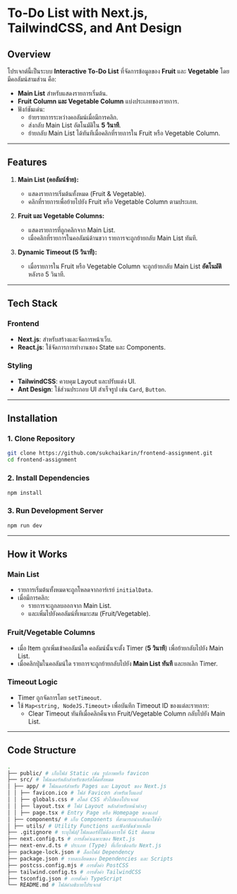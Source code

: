 # **To-Do List with Next.js, TailwindCSS, and Ant Design**

## **Overview**

โปรเจกต์นี้เป็นระบบ **Interactive To-Do List** ที่จัดการข้อมูลของ **Fruit** และ **Vegetable** โดยมีคอลัมน์สามส่วน คือ:

- **Main List** สำหรับแสดงรายการเริ่มต้น.
- **Fruit Column และ Vegetable Column** แบ่งประเภทของรายการ.
- ฟังก์ชันเด่น:
  - ย้ายรายการระหว่างคอลัมน์เมื่อมีการคลิก.
  - ส่งกลับ Main List อัตโนมัติใน **5 วินาที**.
  - ย้ายกลับ Main List ได้ทันทีเมื่อคลิกที่รายการใน Fruit หรือ Vegetable Column.

---

## **Features**

1. **Main List (คอลัมน์ซ้าย):**

   - แสดงรายการเริ่มต้นทั้งหมด (Fruit & Vegetable).
   - คลิกที่รายการเพื่อย้ายไปยัง Fruit หรือ Vegetable Column ตามประเภท.

2. **Fruit และ Vegetable Columns:**

   - แสดงรายการที่ถูกคลิกจาก Main List.
   - เมื่อคลิกที่รายการในคอลัมน์ด้านขวา รายการจะถูกย้ายกลับ Main List ทันที.

3. **Dynamic Timeout (5 วินาที):**
   - เมื่อรายการใน Fruit หรือ Vegetable Column จะถูกย้ายกลับ Main List **อัตโนมัติ** หลังรอ 5 วินาที.

---

## **Tech Stack**

### **Frontend**

- **Next.js**: สำหรับสร้างและจัดการหน้าเว็บ.
- **React.js**: ใช้จัดการการทำงานของ State และ Components.

### **Styling**

- **TailwindCSS**: ควบคุม Layout และปรับแต่ง UI.
- **Ant Design**: ใช้ส่วนประกอบ UI สำเร็จรูป เช่น `Card`, `Button`.

---

## **Installation**

### 1. Clone Repository

```bash
git clone https://github.com/sukchaikarin/frontend-assignment.git
cd frontend-assignment
```

### 2. Install Dependencies

```bash
npm install
```

### 3. Run Development Server

```bash
npm run dev
```

---

## **How it Works**

### **Main List**

- รายการเริ่มต้นทั้งหมดจะถูกโหลดจากอาร์เรย์ `initialData`.
- เมื่อมีการคลิก:
  - รายการจะถูกลบออกจาก Main List.
  - และเพิ่มไปยังคอลัมน์ที่เหมาะสม (Fruit/Vegetable).

### **Fruit/Vegetable Columns**

- เมื่อ Item ถูกเพิ่มเข้าคอลัมน์ใด คอลัมน์นั้นจะตั้ง Timer (**5 วินาที**) เพื่อย้ายกลับไปยัง Main List.
- เมื่อคลิกปุ่มในคอลัมน์ใด รายการจะถูกย้ายกลับไปยัง **Main List ทันที** และยกเลิก Timer.

### **Timeout Logic**

- Timer ถูกจัดการโดย `setTimeout`.
- ใช้ `Map<string, NodeJS.Timeout>` เพื่อบันทึก Timeout ID ของแต่ละรายการ:
  - Clear Timeout ทันทีเมื่อคลิกคืนจาก Fruit/Vegetable Column กลับไปยัง Main List.

---

## **Code Structure**

```bash
.
├── public/ # เก็บไฟล์ Static เช่น รูปภาพหรือ favicon
├── src/ # โฟลเดอร์หลักสำหรับซอร์สโค้ดทั้งหมด
│ ├── app/ # โฟลเดอร์สำหรับ Pages และ Layout ของ Next.js
│ │ ├── favicon.ico # ไฟล์ Favicon สำหรับเว็บแอป
│ │ ├── globals.css # สไตล์ CSS ทั่วไปของโปรเจกต์
│ │ ├── layout.tsx # ไฟล์ Layout หลักสำหรับหน้าต่างๆ
│ │ ├── page.tsx # Entry Page หรือ Homepage ของแอป
│ ├── components/ # เก็บ Components ที่สามารถนำกลับมาใช้ซ้ำ
│ ├── utils/ # Utility Functions และฟังก์ชันช่วยเหลือ
├── .gitignore # ระบุไฟล์/โฟลเดอร์ที่ไม่ต้องการให้ Git ติดตาม
├── next.config.ts # การตั้งค่าเฉพาะของ Next.js
├── next-env.d.ts # ประเภท (Type) ที่เกี่ยวข้องกับ Next.js
├── package-lock.json # ล็อกไฟล์ Dependency
├── package.json # รายละเอียดของ Dependencies และ Scripts
├── postcss.config.mjs # การตั้งค่า PostCSS
├── tailwind.config.ts # การตั้งค่า TailwindCSS
├── tsconfig.json # การตั้งค่า TypeScript
└── README.md # ไฟล์คำอธิบายโปรเจกต์
```
